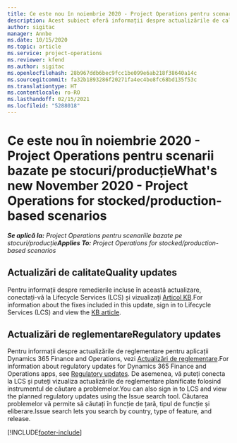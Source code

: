 ```yaml
---
title: Ce este nou în noiembrie 2020 - Project Operations pentru scenarii bazate pe stocuri/producție
description: Acest subiect oferă informații despre actualizările de calitate disponibile în lansarea din noiembrie 2020 Project Operations pentru scenarii bazate pe producție stocată.
author: sigitac
manager: Annbe
ms.date: 10/15/2020
ms.topic: article
ms.service: project-operations
ms.reviewer: kfend
ms.author: sigitac
ms.openlocfilehash: 28b967ddb6bec9fcc1be099e6ab218f38640a14c
ms.sourcegitcommit: fa32b1893286f20271fa4ec4be8fc68bd135f53c
ms.translationtype: HT
ms.contentlocale: ro-RO
ms.lasthandoff: 02/15/2021
ms.locfileid: "5288018"
---
```

# <a name="whats-new-november-2020---project-operations-for-stockedproduction-based-scenarios"></a><span data-ttu-id="1c4a8-103">Ce este nou în noiembrie 2020 - Project Operations pentru scenarii bazate pe stocuri/producție</span><span class="sxs-lookup"><span data-stu-id="1c4a8-103">What's new November 2020 - Project Operations for stocked/production-based scenarios</span></span>

<span data-ttu-id="1c4a8-104">_**Se aplică la:** Project Operations pentru scenariile bazate pe stocuri/producție_</span><span class="sxs-lookup"><span data-stu-id="1c4a8-104">_**Applies To:** Project Operations for stocked/production-based scenarios_</span></span>

## <a name="quality-updates"></a><span data-ttu-id="1c4a8-105">Actualizări de calitate</span><span class="sxs-lookup"><span data-stu-id="1c4a8-105">Quality updates</span></span>

<span data-ttu-id="1c4a8-106">Pentru informații despre remedierile incluse în această actualizare, conectați-vă la Lifecycle Services (LCS) și vizualizați [Articol KB](https://fix.lcs.dynamics.com/Issue/Details?bugId=488609&amp;dbType=3&amp;qc=8251e8e1d5e2386de850599926c1adc3fec8e2ba25308036d22cdfe0a1c28fc7).</span><span class="sxs-lookup"><span data-stu-id="1c4a8-106">For information about the fixes included in this update, sign in to Lifecycle Services (LCS) and view the [KB article](https://fix.lcs.dynamics.com/Issue/Details?bugId=488609&amp;dbType=3&amp;qc=8251e8e1d5e2386de850599926c1adc3fec8e2ba25308036d22cdfe0a1c28fc7).</span></span>

## <a name="regulatory-updates"></a><span data-ttu-id="1c4a8-107">Actualizări de reglementare</span><span class="sxs-lookup"><span data-stu-id="1c4a8-107">Regulatory updates</span></span>

<span data-ttu-id="1c4a8-108">Pentru informații despre actualizările de reglementare pentru aplicații Dynamics 365 Finance and Operations, vezi [Actualizări de reglementare](https://docs.microsoft.com/dynamics365/finance/localizations/regulatory-updates).</span><span class="sxs-lookup"><span data-stu-id="1c4a8-108">For information about regulatory updates for Dynamics 365 Finance and Operations apps, see [Regulatory updates](https://docs.microsoft.com/dynamics365/finance/localizations/regulatory-updates).</span></span> <span data-ttu-id="1c4a8-109">De asemenea, vă puteți conecta la LCS și puteți vizualiza actualizările de reglementare planificate folosind instrumentul de căutare a problemelor.</span><span class="sxs-lookup"><span data-stu-id="1c4a8-109">You can also sign in to LCS and view the planned regulatory updates using the Issue search tool.</span></span> <span data-ttu-id="1c4a8-110">Căutarea problemelor vă permite să căutați în funcție de țară, tipul de funcție și eliberare.</span><span class="sxs-lookup"><span data-stu-id="1c4a8-110">Issue search lets you search by country, type of feature, and release.</span></span>


[!INCLUDE[footer-include](../../includes/footer-banner.md)]